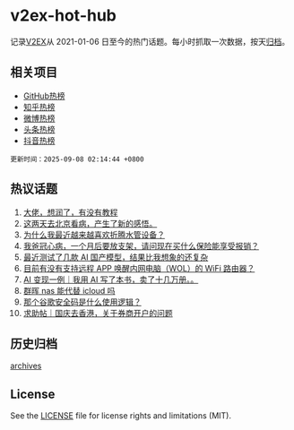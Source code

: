 # v2ex-hot-hub

 记录[V2EX](https://www.v2ex.com/)从 2021-01-06 日至今的热门话题。每小时抓取一次数据，按天[归档](archives)。
 
 ## 相关项目

- [GitHub热榜](https://github.com/lonnyzhang423/github-hot-hub)
- [知乎热榜](https://github.com/lonnyzhang423/zhihu-hot-hub)
- [微博热榜](https://github.com/lonnyzhang423/weibo-hot-hub)
- [头条热榜](https://github.com/lonnyzhang423/toutiao-hot-hub)
- [抖音热榜](https://github.com/lonnyzhang423/douyin-hot-hub)


 `更新时间：2025-09-08 02:14:44 +0800`

## 热议话题

1. [大佬，想润了，有没有教程](https://www.v2ex.com/t/1157609)
1. [这两天去北京看病，产生了新的感悟。](https://www.v2ex.com/t/1157582)
1. [为什么我最近越来越喜欢折腾水管设备？](https://www.v2ex.com/t/1157581)
1. [我爸冠心病，一个月后要放支架，请问现在买什么保险能享受报销？](https://www.v2ex.com/t/1157560)
1. [最近测试了几款 AI 国产模型，结果比我想象的还复杂](https://www.v2ex.com/t/1157569)
1. [目前有没有支持远程 APP 唤醒内网电脑（WOL）的 WiFi 路由器？](https://www.v2ex.com/t/1157637)
1. [AI 变现一例｜我用 AI 写了本书，卖了十几万册。。](https://www.v2ex.com/t/1157564)
1. [群晖 nas 能代替 icloud 吗](https://www.v2ex.com/t/1157557)
1. [那个谷歌安全码是什么使用逻辑？](https://www.v2ex.com/t/1157559)
1. [求助帖｜国庆去香港，关于券商开户的问题](https://www.v2ex.com/t/1157606)

## 历史归档

[archives](archives)

## License

See the [LICENSE](LICENSE) file for license rights and limitations (MIT).
